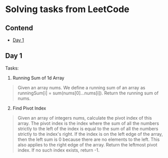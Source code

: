 # Solving tasks from LeetCode

## Contend
* [Day 1](#day-1)

## Day 1

Tasks:
1. Running Sum of 1d Array
> Given an array nums. We define a running sum of an array as runningSum[i] = sum(nums[0]…nums[i]).
> Return the running sum of nums.

2. Find Pivot Index
> Given an array of integers nums, calculate the pivot index of this array.
> The pivot index is the index where the sum of all the numbers strictly to the left of the index is equal to the sum of all the numbers strictly to the index's right.
> If the index is on the left edge of the array, then the left sum is 0 because there are no elements to the left. This also applies to the right edge of the array.
> Return the leftmost pivot index. If no such index exists, return -1.
